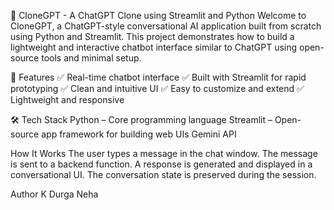 🧠 CloneGPT - A ChatGPT Clone using Streamlit and Python
Welcome to CloneGPT, a ChatGPT-style conversational AI application built from scratch using Python and Streamlit. This project demonstrates how to build a lightweight and interactive chatbot interface similar to ChatGPT using open-source tools and minimal setup.

🚀 Features
✅ Real-time chatbot interface
✅ Built with Streamlit for rapid prototyping
✅ Clean and intuitive UI
✅ Easy to customize and extend
✅ Lightweight and responsive

🛠️ Tech Stack
Python – Core programming language
Streamlit – Open-source app framework for building web UIs
Gemini API

How It Works
The user types a message in the chat window.
The message is sent to a backend function.
A response is generated and displayed in a conversational UI.
The conversation state is preserved during the session.

Author
K Durga Neha
